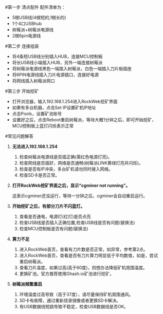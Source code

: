 #第一步 清点配件
配件清单为：

 * 5根USB线(4根短的,1根长的)
 * 1个4口USBhub
 * 树莓派+树莓派电源线
 * 2根6pin电源线

#第二步 连接组装

 * 将4条短USB线分别插入HUB，连接MCU控制板
 * 将长USB线小端插入HUB，另外一端连接树莓派
 * 将树莓派电源线黑色一端插入树莓派，白色一端插入刀片板插座
 * 将6PIN电源线插入刀片电源插口，连接好电源
 * 将网线插入树莓派网口
 
#第三步 开始挖矿
 * 打开浏览器，输入192.168.1.254进入RockWeb挖矿界面
 * 如果有多台机器，点击Set IP设置矿机IP地址
 * 点击Pools，设置矿池账号
 * 设置好之后，点击Reboot重启树莓派，等待大概1分钟之后，即可开始挖矿，MCU控制板上蓝灯闪烁表示正常
 
#常见问题解答
1. **无法进入192.168.1.254**
   1. 检查树莓派电源线是否插正确(需红色电源灯亮)。
   2. 检查网线是否插好，网络是否通畅(树莓派LINK黄绿灯亮并闪烁)。
   3. 检查是否有IP冲突，多台矿机请勿同时接入网络。
   4. 检查SD卡是否正常。

1. **打开RockWeb挖矿界面之后，显示“cgminer not running”。**

    这表示cgminer还没运行，等待一分钟之后，cgminer会自动重启运行。

2. **开始挖矿之后，有部分刀片不闪蓝灯。**

    1. 查看是否通电，电源灯(红灯)是否点亮
    2. 检查USB线是否插入正确位置,检查USB线是否有问题(替换法)
    3. 检查MCU控制板是否有问题(替换法)
    
3. **算力不足**
    1. 进入RockWeb首页，查看有刀片数是否正常，如异常，参考第2点。
    2. 进入RockWeb首页，查看是否有刀片算力明显低于平均数值，如是，尝试重启树莓派。
    3. 查看刀片温度，如果过高(高于60度)，则想办法降低矿机周围温度。
    4. 更换矿池。官方推荐使用Ghash.io矿池进行挖矿。
    
4. **树莓派频繁重启**
    1. 环境温度过高导致（高于37度），请尽量保持矿机周围通风。
    2. SD卡有故障，通过重新烧录镜像或者更换SD卡解决。
    3. 有USB数据线短路导致不稳定，检查USB数据线是否OK。
    
    

